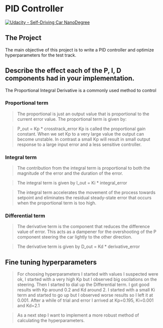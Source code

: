 # PID Controller
[![Udacity - Self-Driving Car NanoDegree](https://s3.amazonaws.com/udacity-sdc/github/shield-carnd.svg)](http://www.udacity.com/drive)


## The Project
The main objective of this project is to write a PID controller and optimize hyperparameters for the test track.

## Describe the effect each of the P, I, D components had in your implementation.

The Proportional Integral Derivative is a commonly used method to control 

### Proportional term

> The proportional is just an output value that is proportional to the current error value.
The proportional term is given by:

>P_out = Kp * crosstrack_error
>Kp is called the proportional gain constant.
>When we set Kp to a very large value the output can become unstable. In contrast a small Kp will result in small output response to a large input error and a less sensitive controller.

### Integral term

>The contribution from the integral term is proportional to both the magnitude of the error and the duration of the error. 

>The integral term is given by
I_out = Ki * integral_error

>The integral term accelerates the movement of the process towards setpoint and eliminates the residual steady-state error that occurs when the proportional term is too high.

### Differential term

> The derivative term is the component that reduces the difference value of error. This acts as a dampener for the overshooting of the P component steering the car lightly to the other direction.

>The derivative term is given by
D_out = Kd * derivative_error


## Fine tuning hyperparameters

>For choosing hyperparameters I started with values I suspected were ok, I started with a very high Kp but I observed big oscilations on the steering. Then I started to dial up the Differential term. I got good results with Kp around 0.2 and Kd around 2. I started with a small Ki term and started to go up but I observed worse results so I left it at 0.001. 
After a while of trial and error I arrived at Kp=0.195, Ki=0.001 and Kd=2.1

>As a next step I want to implement a more robust method of calculating the hyperparameters.